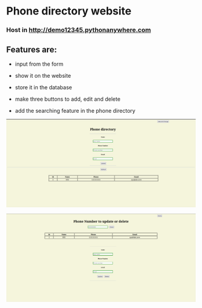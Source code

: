 # Phone directory website
### Host in http://demo12345.pythonanywhere.com
## Features are:

- input from the form

- show it on the website

- store it in the database 

- make three buttons to add, edit and delete

- add the searching feature in the phone directory

![home](https://raw.githubusercontent.com/Brijeshkrishna/phone-directory/main/home.png)

![change](https://raw.githubusercontent.com/Brijeshkrishna/phone-directory/main/change.png)
